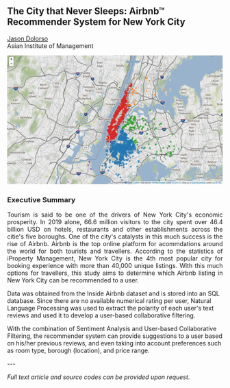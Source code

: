 ## The City that Never Sleeps: Airbnb™ Recommender System for New York City

[Jason Dolorso](https://www.linkedin.com/in/jasondolorso/)  
Asian Institute of Management

[<img src="../images/Airbnb_rs.png"/>](https://raw.githubusercontent.com/jasondolorso/jasondolorso.github.io/master/images/Airbnb_rs.png)

### Executive Summary
<p align="justify">
Tourism is said to be one of the drivers of New York City's economic prosperity. In 2019 alone, 66.6 million visitors to the city spent over 46.4 billion USD on hotels, restaurants and other establishments across the citie's five boroughs. One of the city's catalysts in this much success is the rise of Airbnb. Airbnb is the top online platform for acommdations around the world for both tourists and travellers. According to the statistics of iProperty Management, New York City is the 4th most popular city for booking experience with more than 40,000 unique listings. With this much options for travellers, this study aims to determine which Airbnb listing in New York City can be recommended to a user.

Data was obtained from the Inside Airbnb dataset and is stored into an SQL database. Since there are no available numerical rating per user, Natural Language Processing was used to extract the polarity of each user's text reviews and used it to develop a user-based collaborative filtering.

With the combination of Sentiment Analysis and User-based Collaborative Filtering, the recommender system can provide suggestions to a user based on his/her previous reviews, and even taking into account preferences such as room type, borough (location), and price range.

</p>
---

*Full text article and source codes can be provided upon request*.


